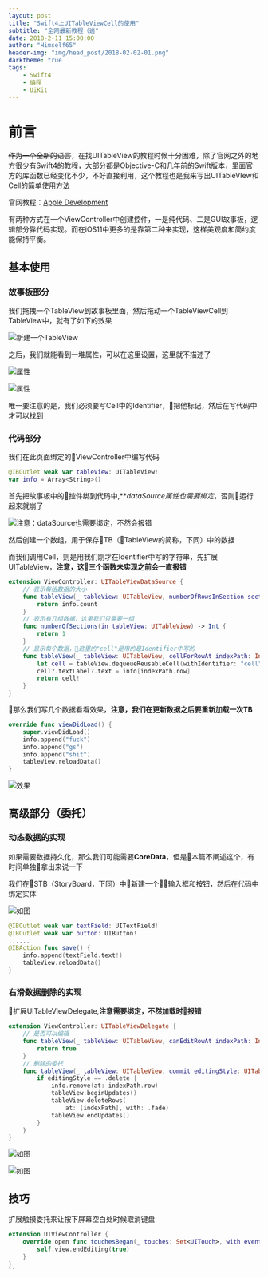 ```yaml
---
layout: post
title: "Swift4上UITableViewCell的使用"
subtitle: "全网最新教程（逃"
date: 2018-2-11 15:00:00
author: "Himself65"
header-img: "img/head_post/2018-02-02-01.png"
darktheme: true
tags: 
    - Swift4
    - 编程
    - UiKit
---
```

# 前言

~~作为一个全新的语言~~，在找UITableView的教程时候十分困难，除了官网之外的地方很少有Swift4的教程，大部分都是Objective-C和几年前的Swift版本，里面官方的库函数已经变化不少，不好直接利用，这个教程也是我来写出UITableVIew和Cell的简单使用方法

官网教程：[Apple Development](https://developer.apple.com/library/content/referencelibrary/GettingStarted/DevelopiOSAppsSwift/ImplementNavigation.html#//apple_ref/doc/uid/TP40015214-CH16-SW1)

有两种方式在一个ViewController中创建控件，一是纯代码、二是GUI故事板，逻辑部分靠代码实现。而在iOS11中更多的是靠第二种来实现，这样美观度和简约度能保持平衡。

## 基本使用

### 故事板部分

我们拖拽一个TableView到故事板里面，然后拖动一个TableViewCell到TableView中，就有了如下的效果

![新建一个TableView](/img/in_post/2018-2-14-01.PNG)

之后，我们就能看到一堆属性，可以在这里设置，这里就不描述了

![属性](/img/in_post/2018-2-14-02.PNG)

![属性](/img/in_post/2018-2-14-03.PNG)

唯一要注意的是，我们必须要写Cell中的Identifier，把他标记，然后在写代码中才可以找到

### 代码部分

我们在此页面绑定的ViewController中编写代码

``` swift
@IBOutlet weak var tableView: UITableView!
var info = Array<String>()
```

首先把故事板中的控件绑到代码中,***dataSource属性也需要绑定*，否则运行起来就崩了

![注意：dataSource也需要绑定，不然会报错](/img/in_post/2018-2-14-05.PNG)

然后创建一个数组，用于保存TB（TableView的简称，下同）中的数据

而我们调用Cell，则是用我们刚才在Identifier中写的字符串，先扩展UITableView，**注意，这三个函数未实现之前会一直报错**

``` swift
extension ViewController: UITableViewDataSource {
    // 表示每组数据的大小
    func tableView(_ tableView: UITableView, numberOfRowsInSection section: Int) -> Int {
        return info.count
    }
    // 表示有几组数据，这里我们只需要一组
    func numberOfSections(in tableView: UITableView) -> Int {
        return 1
    }
    // 显示每个数据，这里的"cell"是用的是Identifier中写的
    func tableView(_ tableView: UITableView, cellForRowAt indexPath: IndexPath) -> UITableViewCell {
        let cell = tableView.dequeueReusableCell(withIdentifier: "cell")
        cell?.textLabel?.text = info[indexPath.row]
        return cell!
    }
}
```

那么我们写几个数据看看效果，**注意，我们在更新数据之后要重新加载一次TB**

``` swift
override func viewDidLoad() {
    super.viewDidLoad()
    info.append("fuck")
    info.append("gs")
    info.append("shit")
    tableView.reloadData()
}
```

![效果](/img/in_post/2018-2-14-04.jpeg)

## 高级部分（委托）

### 动态数据的实现

如果需要数据持久化，那么我们可能需要**CoreData**，但是本篇不阐述这个，有时间单独拿出来说一下

我们在STB（StoryBoard，下同）中新建一个输入框和按钮，然后在代码中绑定实体

![如图](/img/in_post/2018-2-14-06.PNG)

``` swift
@IBOutlet weak var textField: UITextField!
@IBOutlet weak var button: UIButton!
......
@IBAction func save() {
    info.append(textField.text!)
    tableView.reloadData()
}
```

### 右滑数据删除的实现

扩展UITableViewDelegate,**注意需要绑定，不然加载时报错**

``` swift
extension ViewController: UITableViewDelegate {
    // 是否可以编辑
    func tableView(_ tableView: UITableView, canEditRowAt indexPath: IndexPath) -> Bool {
        return true
    }
    // 删除的委托
    func tableView(_ tableView: UITableView, commit editingStyle: UITableViewCellEditingStyle, forRowAt indexPath: IndexPath) {
        if editingStyle == .delete {
            info.remove(at: indexPath.row)
            tableView.beginUpdates()
            tableView.deleteRows(
                at: [indexPath], with: .fade)
            tableView.endUpdates()
        }
    }
}
```

![如图](/img/in_post/2018-2-14-07.PNG)

![如图](/img/in_post/2018-2-14-08.PNG)

## 技巧

扩展触摸委托来让按下屏幕空白处时候取消键盘

``` swift
extension UIViewController {
    override open func touchesBegan(_ touches: Set<UITouch>, with event: UIEvent?) {
        self.view.endEditing(true)
    }
}
``